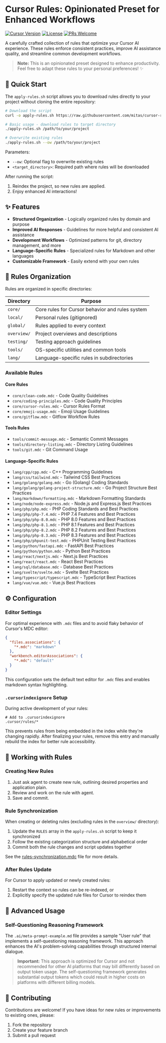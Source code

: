 # Cursor Rules: Opinionated Preset for Enhanced Workflows

[![Cursor Version](https://img.shields.io/badge/Cursor-v0.47.8-blue)](https://cursor.sh)
[![License](https://img.shields.io/badge/License-MIT-green.svg)](LICENSE)
[![PRs Welcome](https://img.shields.io/badge/PRs-welcome-brightgreen.svg)](https://github.com/mitas/cursor-rules/pulls)

A carefully crafted collection of rules that optimize your Cursor AI experience. These rules enforce consistent practices, improve AI assistance quality, and streamline common development workflows.

> **Note:** This is an opinionated preset designed to enhance productivity. Feel free to adapt these rules to your personal preferences! ✨

## 🚀 Quick Start

The `apply-rules.sh` script allows you to download rules directly to your project without cloning the entire repository:

```bash
# Download the script
curl -o apply-rules.sh https://raw.githubusercontent.com/mitas/cursor-rules/master/apply-rules.sh && chmod +x apply-rules.sh

# Basic usage - download rules to target directory
./apply-rules.sh /path/to/your/project

# Overwrite existing rules
./apply-rules.sh --ow /path/to/your/project
```

Parameters:

- `--ow`: Optional flag to overwrite existing rules
- `<target_directory>`: Required path where rules will be downloaded

After running the script:

1. Reindex the project, so new rules are applied.
2. Enjoy enhanced AI interactions!

## ✨ Features

- **Structured Organization** - Logically organized rules by domain and purpose
- **Improved AI Responses** - Guidelines for more helpful and consistent AI assistance
- **Development Workflows** - Optimized patterns for git, directory management, and more
- **Language-Specific Rules** - Specialized rules for Markdown and other languages
- **Customizable Framework** - Easily extend with your own rules

## 📁 Rules Organization

Rules are organized in specific directories:

| Directory   | Purpose                                         |
| ----------- | ----------------------------------------------- |
| `core/`     | Core rules for Cursor behavior and rules system |
| `local/`    | Personal rules (gitignored)                     |
| `global/`   | Rules applied to every context                  |
| `overview/` | Project overviews and descriptions              |
| `testing/`  | Testing approach guidelines                     |
| `tools/`    | OS-specific utilities and common tools          |
| `lang/`      | Language-specific rules in subdirectories       |

### Available Rules

#### Core Rules

- `core/clean-code.mdc` - Code Quality Guidelines
- `core/coding-principles.mdc` - Code Quality Principles
- `core/cursor-rules.mdc` - Cursor Rules Format
- `core/emoji-usage.mdc` - Emoji Usage Guidelines
- `core/gitflow.mdc` - Gitflow Workflow Rules

#### Tools Rules

- `tools/commit-message.mdc` - Semantic Commit Messages
- `tools/directory-listing.mdc` - Directory Listing Guidelines
- `tools/git.mdc` - Git Command Usage

#### Language-Specific Rules

- `lang/cpp/cpp.mdc` - C++ Programming Guidelines
- `lang/css/tailwind.mdc` - Tailwind CSS Best Practices
- `lang/golang/golang.mdc` - Go (Golang) Coding Standards
- `lang/golang/golang-project-structure.mdc` - Go Project Structure Best Practices
- `lang/markdown/formatting.mdc` - Markdown Formatting Standards
- `lang/node/node-express.mdc` - Node.js and Express.js Best Practices
- `lang/php/php.mdc` - PHP Coding Standards and Best Practices
- `lang/php/php-7.4.mdc` - PHP 7.4 Features and Best Practices
- `lang/php/php-8.0.mdc` - PHP 8.0 Features and Best Practices
- `lang/php/php-8.1.mdc` - PHP 8.1 Features and Best Practices
- `lang/php/php-8.2.mdc` - PHP 8.2 Features and Best Practices
- `lang/php/php-8.3.mdc` - PHP 8.3 Features and Best Practices
- `lang/php/phpunit-test.mdc` - PHPUnit Testing Best Practices
- `lang/python/fastapi.mdc` - FastAPI Best Practices
- `lang/python/python.mdc` - Python Best Practices
- `lang/react/nextjs.mdc` - Next.js Best Practices
- `lang/react/react.mdc` - React Best Practices
- `lang/sql/database.mdc` - Database Best Practices
- `lang/svelte/svelte.mdc` - Svelte Best Practices
- `lang/typescript/typescript.mdc` - TypeScript Best Practices
- `lang/vue/vue.mdc` - Vue.js Best Practices


## ⚙️ Configuration

### Editor Settings

For optimal experience with `.mdc` files and to avoid flaky behavior of Cursor's MDC editor:

```json
{
  "files.associations": {
    "*.mdc": "markdown"
  },
  "workbench.editorAssociations": {
    "*.mdc": "default"
  }
}
```

This configuration sets the default text editor for `.mdc` files and enables markdown syntax highlighting.

### `.cursorindexignore` Setup

During active development of your rules:

```
# Add to .cursorindexignore
.cursor/rules/*
```

This prevents rules from being embedded in the index while they're changing rapidly. After finalizing your rules, remove this entry and manually rebuild the index for better rule accessibility.

## 🔧 Working with Rules

### Creating New Rules

1. Just ask agent to create new rule, outlining desired properties and application plain.
2. Review and work on the rule with agent.
3. Save and commit.

### Rule Synchronization

When creating or deleting rules (excluding rules in the `overview/` directory):

1. Update the `RULES` array in the `apply-rules.sh` script to keep it synchronized
2. Follow the existing categorization structure and alphabetical order
3. Commit both the rule changes and script updates together

See the [rules-synchronization.mdc](.cursor/rules/overview/rules-synchronization.mdc) file for more details.

### After Rules Update

For Cursor to apply updated or newly created rules:

1. Restart the context so rules can be re-indexed, or
2. Explicitly specify the updated rule files for Cursor to reindex them

## 🧠 Advanced Usage

### Self-Questioning Reasoning Framework

The `.ai/meta-prompt-example.md` file provides a sample "User rule" that implements a self-questioning reasoning framework. This approach enhances the AI's problem-solving capabilities through structured internal dialogue.

> **Important:** This approach is optimized for Cursor and not recommended for other AI platforms that may bill differently based on output token usage. The self-questioning framework generates substantial output tokens which could result in higher costs on platforms with different billing models.

## 🤝 Contributing

Contributions are welcome! If you have ideas for new rules or improvements to existing ones, please:

1. Fork the repository
2. Create your feature branch
3. Submit a pull request
